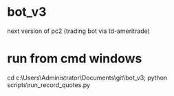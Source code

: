 # bot_v3

next version of pc2 (trading bot via td-ameritrade)

# run from cmd windows

cd c:\Users\Administrator\Documents\git\bot_v3;
python scripts\run_record_quotes.py
